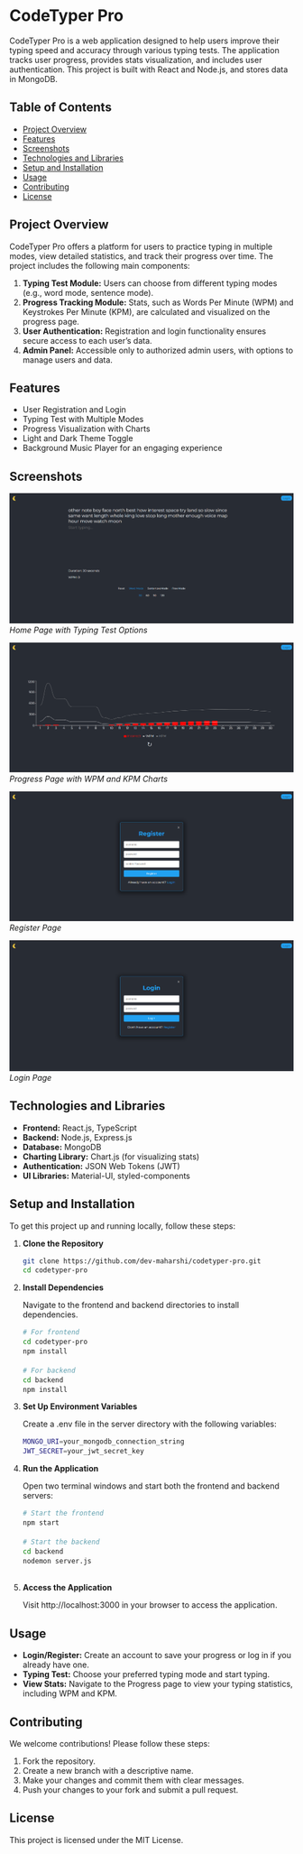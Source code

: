 # CodeTyper Pro

CodeTyper Pro is a web application designed to help users improve their typing speed and accuracy through various typing tests. The application tracks user progress, provides stats visualization, and includes user authentication. This project is built with React and Node.js, and stores data in MongoDB.

## Table of Contents

- [Project Overview](#project-overview)
- [Features](#features)
- [Screenshots](#screenshots)
- [Technologies and Libraries](#technologies-and-libraries)
- [Setup and Installation](#setup-and-installation)
- [Usage](#usage)
- [Contributing](#contributing)
- [License](#license)

## Project Overview

CodeTyper Pro offers a platform for users to practice typing in multiple modes, view detailed statistics, and track their progress over time. The project includes the following main components:
1. **Typing Test Module:** Users can choose from different typing modes (e.g., word mode, sentence mode).
2. **Progress Tracking Module:** Stats, such as Words Per Minute (WPM) and Keystrokes Per Minute (KPM), are calculated and visualized on the progress page.
3. **User Authentication:** Registration and login functionality ensures secure access to each user’s data.
4. **Admin Panel:** Accessible only to authorized admin users, with options to manage users and data.

## Features

- User Registration and Login
- Typing Test with Multiple Modes
- Progress Visualization with Charts
- Light and Dark Theme Toggle
- Background Music Player for an engaging experience

## Screenshots

![Home Page](./screenshots/Home.png)  
*Home Page with Typing Test Options*

![Progress Page](./screenshots/Progress.png)  
*Progress Page with WPM and KPM Charts*

![Register Page](./screenshots/Register.png)  
*Register Page*

![Login Page](./screenshots/Login.png)  
*Login Page*

## Technologies and Libraries

- **Frontend:** React.js, TypeScript
- **Backend:** Node.js, Express.js
- **Database:** MongoDB
- **Charting Library:** Chart.js (for visualizing stats)
- **Authentication:** JSON Web Tokens (JWT)
- **UI Libraries:** Material-UI, styled-components

## Setup and Installation

To get this project up and running locally, follow these steps:

1. **Clone the Repository**
   ```bash
   git clone https://github.com/dev-maharshi/codetyper-pro.git
   cd codetyper-pro

2. **Install Dependencies**
   
    Navigate to the frontend and backend directories to install dependencies.
      ```bash
      # For frontend
      cd codetyper-pro
      npm install
      
      # For backend
      cd backend
      npm install

3. **Set Up Environment Variables**
   
    Create a .env file in the server directory with the following variables:
     ```bash
     MONGO_URI=your_mongodb_connection_string
     JWT_SECRET=your_jwt_secret_key

4. **Run the Application**
   
    Open two terminal windows and start both the frontend and backend servers:
      ```bash
      # Start the frontend
      npm start

      # Start the backend
      cd backend
      nodemon server.js
      
      

5. **Access the Application**
   
    Visit http://localhost:3000 in your browser to access the application.
   
## Usage

- **Login/Register:**  Create an account to save your progress or log in if you already have one.
- **Typing Test:**  Choose your preferred typing mode and start typing.
- **View Stats:**  Navigate to the Progress page to view your typing statistics, including WPM and KPM.

## Contributing

We welcome contributions! Please follow these steps:

 1. Fork the repository.
 2. Create a new branch with a descriptive name.
 3. Make your changes and commit them with clear messages.
 4. Push your changes to your fork and submit a pull request.

## License

This project is licensed under the MIT License.
